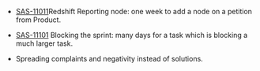 - [SAS-11011](https://hybridtheory.atlassian.net/browse/SAS-11011)Redshift Reporting node: one week to add a node on a petition from Product.

- [SAS-11101](https://hybridtheory.atlassian.net/browse/SAS-11101) Blocking the sprint: many days for a task which is blocking a much larger task.

- Spreading complaints and negativity instead of solutions.